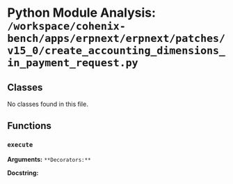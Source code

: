 # Python Module Analysis: `/workspace/cohenix-bench/apps/erpnext/erpnext/patches/v15_0/create_accounting_dimensions_in_payment_request.py`

## Classes

No classes found in this file.


## Functions

### `execute`
**Arguments:** ``
**Decorators:** ``

**Docstring:**
```

```

